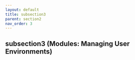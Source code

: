 ```yaml
---
layout: default
title: subsection3
parent: section2
nav_order: 3
---
```

## subsection3 (Modules: Managing User Environments)
